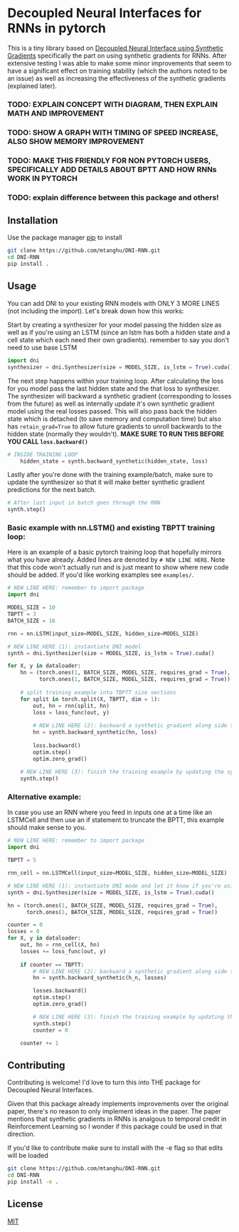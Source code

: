 # Decoupled Neural Interfaces for RNNs in pytorch

This is a tiny library based on [Decoupled Neural Interface using Synthetic Gradients](https://arxiv.org/abs/1608.05343) specifically the part on using synthetic gradients for RNNs. After extensive testing I was able to make some minor improvements that seem to have a significant effect on training stability (which the authors noted to be an issue) as well as increasing the effectiveness of the synthetic gradients (explained later).

### TODO: EXPLAIN CONCEPT WITH DIAGRAM, THEN EXPLAIN MATH AND IMPROVEMENT
### TODO: SHOW A GRAPH WITH TIMING OF SPEED INCREASE, ALSO SHOW MEMORY IMPROVEMENT
### TODO: MAKE THIS FRIENDLY FOR NON PYTORCH USERS, SPECIFICALLY ADD DETAILS ABOUT BPTT AND HOW RNNs WORK IN PYTORCH
### TODO: explain difference between this package and others!

## Installation

Use the package manager [pip](https://pip.pypa.io/en/stable/) to install

```bash
git clone https://github.com/mtanghu/DNI-RNN.git
cd DNI-RNN
pip install .
```

## Usage

You can add DNI to your existing RNN models with ONLY 3 MORE LINES (not including the import). Let's break down how this works:

Start by creating a synthesizer for your model passing the hidden size as well as if you're using an LSTM (since an lstm has both a hidden state and a cell state which each need their own gradients). remember to say you don't need to use base LSTM

```python
import dni
synthesizer = dni.Synthesizer(size = MODEL_SIZE, is_lstm = True).cuda()
```

The next step happens within your training loop. After calculating the loss for you model pass the last hidden state and the that loss to synthesizer. The synthesizer will backward a synthetic gradient (corresponding to losses from the future) as well as internally update it's own synthetic gradient model using the real losses passed. This will also pass back the hidden state which is detached (to save memory and computation time) but also has `retain_grad=True` to allow future gradients to unroll backwards to the hidden state (normally they wouldn't). __MAKE SURE TO RUN THIS BEFORE YOU CALL `loss.backward()`__

```python
# INSIDE TRAINING LOOP
    hidden_state = synth.backward_synthetic(hidden_state, loss)
```

Lastly after you're done with the training example/batch, make sure to update the synthesizer so that it will make better synthetic gradient predictions for the next batch.

```python
# After last input in batch goes through the RNN
synth.step()
```

### Basic example with nn.LSTM() and existing TBPTT training loop:
Here is an example of a basic pytorch training loop that hopefully mirrors what you have already. Added lines are denoted by ```# NEW LINE HERE```. Note that this code won't actually run and is just meant to show where new code should be added. If you'd like working examples see `examples/`.

```python
# NEW LINE HERE: remember to import package
import dni

MODEL_SIZE = 10
TBPTT = 3
BATCH_SIZE = 16

rnn = nn.LSTM(input_size=MODEL_SIZE, hidden_size=MODEL_SIZE)

# NEW LINE HERE (1): instantiate DNI model
synth = dni.Synthesizer(size = MODEL_SIZE, is_lstm = True).cuda()

for X, y in dataloader:
    hn = (torch.ones(1, BATCH_SIZE, MODEL_SIZE, requires_grad = True),
          torch.ones(1, BATCH_SIZE, MODEL_SIZE, requires_grad = True))
    
    # split training example into TBPTT size sections
    for split in torch.split(X, TBPTT, dim = 1):
        out, hn = rnn(split, hn)
        loss = loss_func(out, y)
        
        # NEW LINE HERE (2): backward a synthetic gradient along side the loss gradient
        hn = synth.backward_synthetic(hn, loss)
        
        loss.backward()
        optim.step()
        optim.zero_grad()
    
    # NEW LINE HERE (3): finish the training example by updating the synthesizer
    synth.step()
```

### Alternative example:
In case you use an RNN where you feed in inputs one at a time like an LSTMCell and then use an if statement to truncate the BPTT, this example should make sense to you.

```python
# NEW LINE HERE: remember to import package
import dni

TBPTT = 5

rnn_cell = nn.LSTMCell(input_size=MODEL_SIZE, hidden_size=MODEL_SIZE)

# NEW LINE HERE (1): instantiate DNI mode and let it know if you're using an LSTM/the hidden state comes from a LSTM
synth = dni.Synthesizer(size = MODEL_SIZE, is_lstm = True).cuda()

hn = (torch.ones(1, BATCH_SIZE, MODEL_SIZE, requires_grad = True),
      torch.ones(1, BATCH_SIZE, MODEL_SIZE, requires_grad = True))

counter = 0
losses = 0
for X, y in dataloader:
    out, hn = rnn_cell(X, hn)
    losses += loss_func(out, y)
    
    if counter == TBPTT:
        # NEW LINE HERE (2): backward a synthetic gradient along side the loss gradient (note: do before the loss.backward() call))
        hn = synth.backward_synthetic(h_n, losses)

        losses.backward()
        optim.step()
        optim.zero_grad()

        # NEW LINE HERE (3): finish the training example by updating the synthesizer
        synth.step()
        counter = 0

    counter += 1
```


## Contributing
Contributing is welcome! I'd love to turn this into THE package for Decoupled Neural Interfaces.

Given that this package already implements improvements over the original paper, there's no reason to only implement ideas in the paper. The paper mentions that synthetic gradients in RNNs is analgous to temporal credit in Reinforcement Learning so I wonder if this package could be used in that direction.

If you'd like to contribute make sure to install with the -e flag so that edits will be loaded

```bash
git clone https://github.com/mtanghu/DNI-RNN.git
cd DNI-RNN
pip install -e .
```

## License
[MIT](https://choosealicense.com/licenses/mit/)
